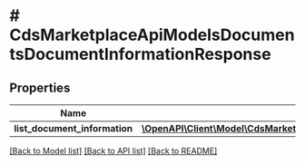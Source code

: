 # # CdsMarketplaceApiModelsDocumentsDocumentInformationResponse

## Properties

Name | Type | Description | Notes
------------ | ------------- | ------------- | -------------
**list_document_information** | [**\OpenAPI\Client\Model\CdsMarketplaceApiModelsDocumentsDocumentInformation[]**](CdsMarketplaceApiModelsDocumentsDocumentInformation.md) |  | [optional]

[[Back to Model list]](../../README.md#models) [[Back to API list]](../../README.md#endpoints) [[Back to README]](../../README.md)
